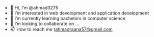 - 👋 Hi, I’m @ahmad3275
- 👀 I’m interested in web development and application development
- 🌱 I’m currently learning bachelors in computer science
- 💞️ I’m looking to collaborate on ...
- 📫 How to reach me (ahmadraana57@gmail.com

<!---
ahmad3275/ahmad3275 is a ✨ special ✨ repository because its `README.md` (this file) appears on your GitHub profile.
You can click the Preview link to take a look at your changes.
--->

